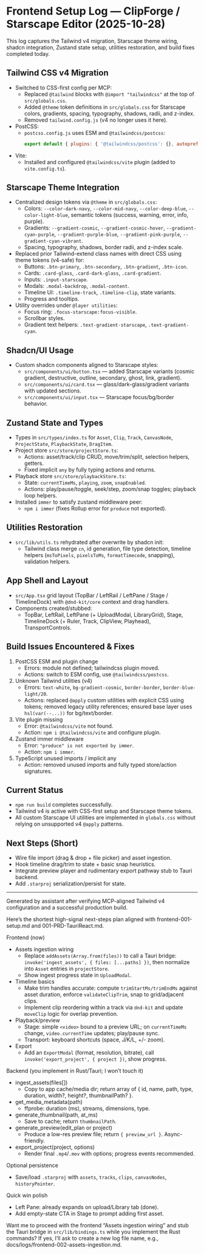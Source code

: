 # Frontend Setup Log — ClipForge / Starscape Editor (2025-10-28)

This log captures the Tailwind v4 migration, Starscape theme wiring, shadcn integration, Zustand state setup, utilities restoration, and build fixes completed today.

## Tailwind CSS v4 Migration
- Switched to CSS-first config per MCP:
  - Replaced `@tailwind` blocks with `@import "tailwindcss"` at the top of `src/globals.css`.
  - Added `@theme` token definitions in `src/globals.css` for Starscape colors, gradients, spacing, typography, shadows, radii, and z-index.
  - Removed `tailwind.config.js` (v4 no longer uses it here).
- PostCSS:
  - `postcss.config.js` uses ESM and `@tailwindcss/postcss`:
    ```js
    export default { plugins: { '@tailwindcss/postcss': {}, autoprefixer: {} } }
    ```
- Vite:
  - Installed and configured `@tailwindcss/vite` plugin (added to `vite.config.ts`).

## Starscape Theme Integration
- Centralized design tokens via `@theme` in `src/globals.css`:
  - Colors: `--color-dark-navy`, `--color-mid-navy`, `--color-deep-blue`, `--color-light-blue`, semantic tokens (success, warning, error, info, purple).
  - Gradients: `--gradient-cosmic`, `--gradient-cosmic-hover`, `--gradient-cyan-purple`, `--gradient-purple-blue`, `--gradient-pink-purple`, `--gradient-cyan-vibrant`.
  - Spacing, typography, shadows, border radii, and z-index scale.
- Replaced prior Tailwind-extend class names with direct CSS using theme tokens (v4-safe) for:
  - Buttons: `.btn-primary`, `.btn-secondary`, `.btn-gradient`, `.btn-icon`.
  - Cards: `.card-glass`, `.card-dark-glass`, `.card-gradient`.
  - Inputs: `.input-starscape`.
  - Modals: `.modal-backdrop`, `.modal-content`.
  - Timeline UI: `.timeline-track`, `.timeline-clip`, state variants.
  - Progress and tooltips.
- Utility overrides under `@layer utilities`:
  - Focus ring: `.focus-starscape:focus-visible`.
  - Scrollbar styles.
  - Gradient text helpers: `.text-gradient-starscape`, `.text-gradient-cyan`.

## Shadcn/UI Usage
- Custom shadcn components aligned to Starscape styles:
  - `src/components/ui/button.tsx` — added Starscape variants (cosmic gradient, destructive, outline, secondary, ghost, link, gradient).
  - `src/components/ui/card.tsx` — glass/dark-glass/gradient variants with updated sections.
  - `src/components/ui/input.tsx` — Starscape focus/bg/border behavior.

## Zustand State and Types
- Types in `src/types/index.ts` for `Asset`, `Clip`, `Track`, `CanvasNode`, `ProjectState`, `PlaybackState`, `DragItem`.
- Project store `src/store/projectStore.ts`:
  - Actions: asset/track/clip CRUD, move/trim/split, selection helpers, getters.
  - Fixed implicit `any` by fully typing actions and returns.
- Playback store `src/store/playbackStore.ts`:
  - State: `currentTimeMs`, `playing`, `zoom`, `snapEnabled`.
  - Actions: play/pause/toggle, seek/step, zoom/snap toggles; playback loop helpers.
- Installed `immer` to satisfy zustand middleware peer:
  - `npm i immer` (fixes Rollup error for `produce` not exported).

## Utilities Restoration
- `src/lib/utils.ts` rehydrated after overwrite by shadcn init:
  - Tailwind class merge `cn`, id generation, file type detection, timeline helpers (`msToPixels`, `pixelsToMs`, `formatTimecode`, snapping), validation helpers.

## App Shell and Layout
- `src/App.tsx` grid layout (TopBar / LeftRail / LeftPane / Stage / TimelineDock) with `@dnd-kit/core` context and drag handlers.
- Components created/stubbed:
  - TopBar, LeftRail, LeftPane (+ UploadModal, LibraryGrid), Stage, TimelineDock (+ Ruler, Track, ClipView, Playhead), TransportControls.

## Build Issues Encountered & Fixes
1) PostCSS ESM and plugin change
   - Errors: module not defined; tailwindcss plugin moved.
   - Actions: switch to ESM config, use `@tailwindcss/postcss`.
2) Unknown Tailwind utilities (v4)
   - Errors: `text-white`, `bg-gradient-cosmic`, `border-border`, `border-blue-light/20`.
   - Actions: replaced `@apply` custom utilities with explicit CSS using tokens; removed legacy utility references; ensured base layer uses `hsl(var(--...))` for bg/text/border.
3) Vite plugin missing
   - Error: `@tailwindcss/vite` not found.
   - Action: `npm i @tailwindcss/vite` and configure plugin.
4) Zustand immer middleware
   - Error: `"produce" is not exported by immer`.
   - Action: `npm i immer`.
5) TypeScript unused imports / implicit any
   - Action: removed unused imports and fully typed store/action signatures.

## Current Status
- `npm run build` completes successfully.
- Tailwind v4 is active with CSS-first setup and Starscape theme tokens.
- All custom Starscape UI utilities are implemented in `globals.css` without relying on unsupported v4 `@apply` patterns.

## Next Steps (Short)
- Wire file import (drag & drop + file picker) and asset ingestion.
- Hook timeline drag/trim to state + basic snap heuristics.
- Integrate preview player and rudimentary export pathway stub to Tauri backend.
- Add `.starproj` serialization/persist for state.

---
Generated by assistant after verifying MCP-aligned Tailwind v4 configuration and a successful production build.








Here’s the shortest high-signal next-steps plan aligned with frontend-001-setup.md and 001-PRD-TauriReact.md.

Frontend (now)
- Assets ingestion wiring
  - Replace `addAssets(Array.from(files))` to call a Tauri bridge: `invoke('ingest_assets', { files: [...paths] })`, then normalize into `Asset` entries in `projectStore`.
  - Show ingest progress state in `UploadModal`.
- Timeline basics
  - Make trim handles accurate: compute `trimStartMs/trimEndMs` against asset duration, enforce `validateClipTrim`, snap to grid/adjacent clips.
  - Implement clip reordering within a track via `dnd-kit` and update `moveClip` logic for overlap prevention.
- Playback/preview
  - Stage: simple `<video>` bound to a preview URL; on `currentTimeMs` change, `video.currentTime` updates; play/pause sync.
  - Transport: keyboard shortcuts (space, J/K/L, +/- zoom).
- Export
  - Add an `ExportModal` (format, resolution, bitrate), call `invoke('export_project', { project })`, show progress.

Backend (you implement in Rust/Tauri; I won’t touch it)
- ingest_assets(files[])
  - Copy to app cache/media dir; return array of { id, name, path, type, duration, width?, height?, thumbnailPath? }.
- get_media_metadata(path)
  - ffprobe: duration (ms), streams, dimensions, type.
- generate_thumbnail(path, at_ms)
  - Save to cache; return `thumbnailPath`.
- generate_preview(edit_plan or project)
  - Produce a low-res preview file; return `{ preview_url }`. Async-friendly.
- export_project(project, options)
  - Render final `.mp4`/`.mov` with options; progress events recommended.

Optional persistence
- Save/load `.starproj` with `assets`, `tracks`, `clips`, `canvasNodes`, `historyPointer`.

Quick win polish
- Left Pane: already expands on upload/Library tab (done).
- Add empty-state CTA in Stage to prompt adding first asset.

Want me to proceed with the frontend “Assets ingestion wiring” and stub the Tauri bridge in `src/lib/bindings.ts` while you implement the Rust commands? If yes, I’ll ask to create a new log file name, e.g., docs/logs/frontend-002-assets-ingestion.md.